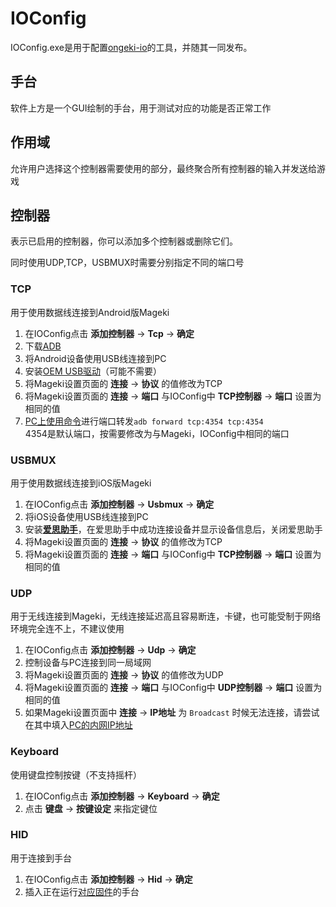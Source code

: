 # IOConfig
IOConfig.exe是用于配置[ongeki-io](https://github.com/Sanheiii/ongeki-io)的工具，并随其一同发布。
## 手台
软件上方是一个GUI绘制的手台，用于测试对应的功能是否正常工作
## 作用域
允许用户选择这个控制器需要使用的部分，最终聚合所有控制器的输入并发送给游戏
## 控制器
表示已启用的控制器，你可以添加多个控制器或删除它们。

同时使用UDP,TCP，USBMUX时需要分别指定不同的端口号
### TCP
用于使用数据线连接到Android版Mageki
1. 在IOConfig点击 __添加控制器__ → __Tcp__ → __确定__
2. 下载[ADB](https://www.xda-developers.com/install-adb-windows-macos-linux/)
3. 将Android设备使用USB线连接到PC
4. 安装[OEM USB驱动](https://developer.android.google.cn/studio/run/oem-usb)（可能不需要）
5. 将Mageki设置页面的 __连接__ → __协议__ 的值修改为TCP
6. 将Mageki设置页面的 __连接__ → __端口__ 与IOConfig中 __TCP控制器__ → __端口__ 设置为相同的值
7. [PC上使用命令](https://www.xda-developers.com/install-adb-windows-macos-linux/)进行端口转发```adb forward tcp:4354 tcp:4354```<br/>4354是默认端口，按需要修改为与Mageki，IOConfig中相同的端口
### USBMUX
用于使用数据线连接到iOS版Mageki
1. 在IOConfig点击 __添加控制器__ → __Usbmux__ → __确定__
2. 将iOS设备使用USB线连接到PC
3. 安装[__爱思助手__](https://www.i4.cn/)，在爱思助手中成功连接设备并显示设备信息后，关闭爱思助手
4. 将Mageki设置页面的 __连接__ → __协议__ 的值修改为TCP
5. 将Mageki设置页面的 __连接__ → __端口__ 与IOConfig中 __TCP控制器__ → __端口__ 设置为相同的值
### UDP
用于无线连接到Mageki，无线连接延迟高且容易断连，卡键，也可能受制于网络环境完全连不上，不建议使用
1. 在IOConfig点击 __添加控制器__ → __Udp__ → __确定__
2. 控制设备与PC连接到同一局域网
3. 将Mageki设置页面的 __连接__ → __协议__ 的值修改为UDP
4. 将Mageki设置页面的 __连接__ → __端口__ 与IOConfig中 __UDP控制器__ → __端口__ 设置为相同的值
5. 如果Mageki设置页面中 __连接__ → __IP地址__ 为 ```Broadcast``` 时候无法连接，请尝试在其中填入[PC的内网IP地址](https://www.jianshu.com/p/da4bdc73a140)
### Keyboard
使用键盘控制按键（不支持摇杆）
1. 在IOConfig点击 __添加控制器__ → __Keyboard__ → __确定__
2. 点击 __键盘__ → __按键设定__ 来指定键位
### HID
用于连接到手台
1. 在IOConfig点击 __添加控制器__ → __Hid__ → __确定__
2. 插入正在运行[对应固件](https://github.com/Sanheiii/ongeki-io/tree/nageki/mu3controller)的手台